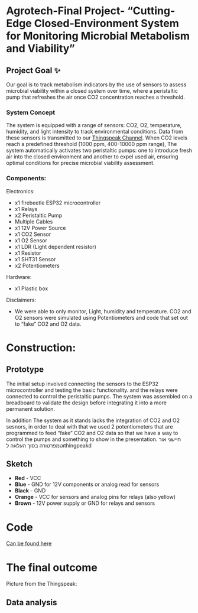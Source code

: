 # Agrotech-Final Project- “Cutting-Edge Closed-Environment System for Monitoring Microbial Metabolism and Viability”
## Project Goal :sparkles:
Our goal is to track metabolism indicators by the use of sensors to assess microbial viability within a closed system over time, where a peristaltic pump that refreshes the air once CO2 concentration reaches a threshold.
### System Concept
The system is equipped with a range of sensors: CO2, O2, temperature, humidity, and light intensity to track environmental conditions. Data from these sensors is transmitted to our [Thingspeak Channel](https://thingspeak.com/channels/2595959). When CO2 levels reach a predefined threshold (1000 ppm, 400-10000 ppm range), The system automatically activates two peristaltic pumps: one to introduce fresh air into the closed environment and another to expel used air, ensuring optimal conditions for precise microbial viability assessment.
### Components:

Electronics:

* x1 firebeetle ESP32 microcontroller 
* x1 Relays 
* x2 Peristaltic Pump 
* Multiple Cables
* x1 12V Power Source
* x1 CO2 Sensor
* x1 O2 Sensor
* x1 LDR (Light dependent resistor)
* x1 Resistor
* x1 SHT31 Sensor
* x2 Potentiometers

Hardware:

* x1 Plastic box

Disclaimers:
* We were able to only monitor, Light, humidity and temperature. CO2 and O2 sensors were simulated using Potentiometers and code that set out to “fake” CO2 and O2 data.

# Construction:

## Prototype
The initial setup involved connecting the sensors to the ESP32 microcontroller and testing the basic functionality. and the relays were connected to control the peristaltic pumps. The system was assembled on a breadboard to validate the design before integrating it into a more permanent solution.

In addition The system as it stands lacks the integration of CO2 and O2 sesnors, in order to deal with that we used 2 potentiometers that are programmed to feed “fake” CO2 and O2 data so that we have a way to control the pumps and something to show in the presentation.
חיישני אור וטמפרטורה 
בסוך העלאה לthingpeakd

## Sketch
  * **Red** - VCC
  * **Blue** - GND for 12V components or analog read for sensors
  * **Black** - GND
  * **Orange** - VCC for sensors and analog pins for relays (also yellow)
  * **Brown** - 12V power supply or GND for relays and sensors

# Code
[Can be found here](https://github.com/Gabriella38/Agrotech-Final/blob/main/Code)



# The final outcome

Picture from the Thingspeak:

## Data analysis
